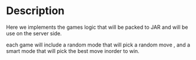 # Description 

Here we implements the games logic that will be packed to JAR and will be use on the server side.

each game will include a random mode that will pick a random move , and a smart mode that will pick the best move inorder to win.
